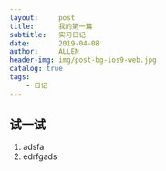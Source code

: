 ```yaml
---
layout:     post
title:      我的第一篇
subtitle:   实习日记
date:       2019-04-08
author:     ALLEN
header-img: img/post-bg-ios9-web.jpg
catalog: true
tags:
    - 日记
---
```



## 试一试
1. adsfa
2. edrfgads
